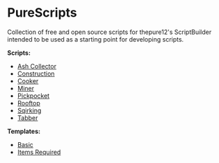 # PureScripts
Collection of free and open source scripts for thepure12's ScriptBuilder intended to be used as a starting point for developing scripts.

**Scripts:**
- [Ash Collector](https://github.com/thepure12/PureScripts/blob/main/PureAshCollector.js)
- [Construction](https://github.com/thepure12/PureScripts/blob/main/PureConstruction.js)
- [Cooker](https://github.com/thepure12/PureScripts/blob/main/PureCooker.js)
- [Miner](https://github.com/thepure12/PureScripts/blob/main/PureMiner.js)
- [Pickpocket](https://github.com/thepure12/PureScripts/blob/main/PurePickpocket.js)
- [Rooftop](https://github.com/thepure12/PureScripts/blob/main/PureRooftop.js)
- [Sqirking](https://github.com/thepure12/PureScripts/blob/main/PureSqirking.js)
- [Tabber](https://github.com/thepure12/PureScripts/blob/main/PureTabber.js)

**Templates:**
- [Basic](/templates/Basic)
- [Items Required](/templates/RequiredItems)